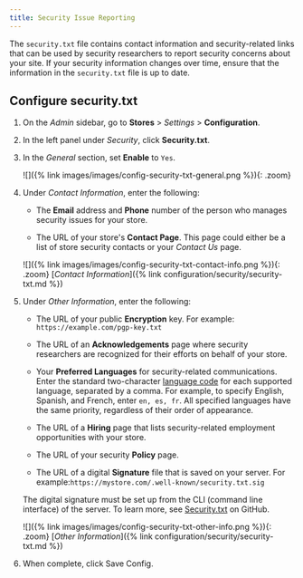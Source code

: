 ```yaml
---
title: Security Issue Reporting
---
```


The `security.txt` file contains contact information and security-related links that can be used by security researchers to report security concerns about your site. If your security information changes over time, ensure that the information in the `security.txt` file is up to date.

## Configure security.txt

1. On the _Admin_ sidebar, go to **Stores** > _Settings_ > **Configuration**.

1. In the left panel under _Security_, click **Security.txt**.

1. In the _General_ section, set **Enable** to `Yes`.

   ![]({% link images/images/config-security-txt-general.png %}){: .zoom}

1. Under _Contact Information_, enter the following:

   - The **Email** address and **Phone** number of the person who manages security issues for your store.

   - The URL of your store's **Contact Page**. This page could either be a list of store security contacts or your _Contact Us_ page.

   ![]({% link images/images/config-security-txt-contact-info.png %}){: .zoom}
   [_Contact Information_]({% link configuration/security/security-txt.md %})

1. Under _Other Information_, enter the following:

   - The URL of your public **Encryption** key. For example: `https://example.com/pgp-key.txt`

   - The URL of an **Acknowledgements** page where security researchers are recognized for their efforts on behalf of your store.

   - Your **Preferred Languages** for security-related communications. Enter the standard two-character [language code](https://en.wikipedia.org/wiki/List_of_ISO_639-1_codes) for each supported language, separated by a comma. For example, to specify English, Spanish, and French, enter `en, es, fr`. All specified languages have the same priority, regardless of their order of appearance.

   - The URL of a **Hiring** page that lists security-related employment opportunities with your store.

   - The URL of your security **Policy** page.

   - The URL of a digital **Signature** file that is saved on your server. For example:`https://mystore.com/.well-known/security.txt.sig`

   The digital signature must be set up from the CLI (command line interface) of the server. To learn more, see [Security.txt](https://github.com/magento/security-package/blob/1.0-develop/Securitytxt/README.md) on GitHub.

   ![]({% link images/images/config-security-txt-other-info.png %}){: .zoom}
   [_Other Information_]({% link configuration/security/security-txt.md %})

1. When complete, click <span class="btn">Save Config</span>.
